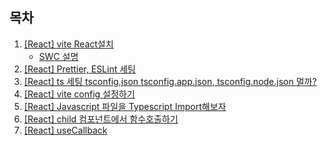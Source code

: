 ## 목차

1. [[React] vite React설치](/react%20guide/2024/10/17/set-up/)
   - [SWC 설명](/swc/2024/10/17/swc/)
1. [[React] Prettier, ESLint 세팅](/react%20guide/2024/10/18/Prettier_ESLint/)
1. [[React] ts 세팅 tsconfig.json tsconfig.app.json, tsconfig.node.json 멀까?](/react%20guide/2024/11/12/ts-setting/)
1. [[React] vite config 설정하기](/react%20guide/2024/11/12/vite-config/)
1. [[React] Javascript 파일을 Typescript Import해보자](/react%20guide/2024/10/21/import-js-from-typescript/)
1. [[React] child 컴포넌트에서 함수호출하기](/react%20guide/2024/10/22/call-child-fc/)
1. [[React] useCallback](/react%20guide/2024/10/31/useCallback/)
